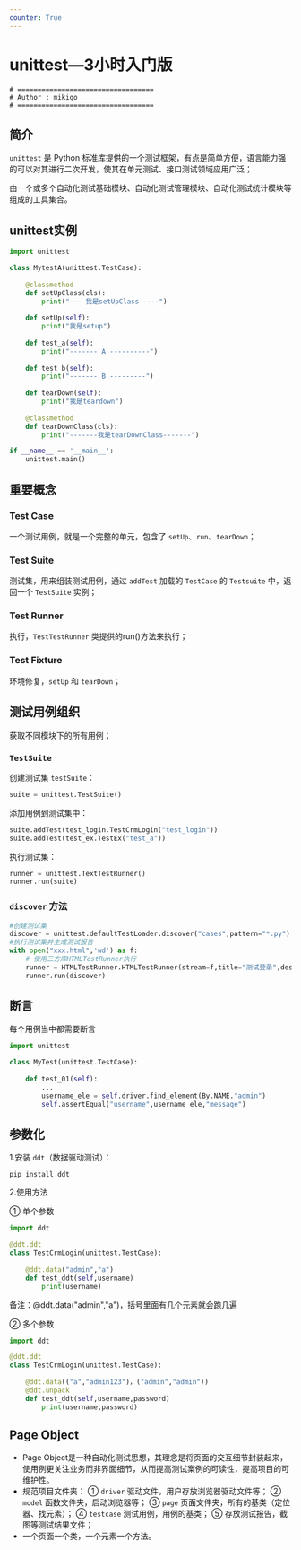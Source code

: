 ```yaml
---
counter: True
---
```

# unittest—3小时入门版
```shell
# ==================================
# Author : mikigo
# ==================================
```

## 简介
`unittest` 是 Python 标准库提供的一个测试框架，有点是简单方便，语言能力强的可以对其进行二次开发，使其在单元测试、接口测试领域应用广泛；

由一个或多个自动化测试基础模块、自动化测试管理模块、自动化测试统计模块等组成的工具集合。

## unittest实例

```python
import unittest

class MytestA(unittest.TestCase):
    
    @classmethod
    def setUpClass(cls):
    	print("--- 我是setUpClass ----")
        
    def setUp(self):
    	print("我是setup")
        
    def test_a(self):
    	print("------- A ----------")
        
    def test_b(self):
    	print("------- B ---------")
        
    def tearDown(self):
    	print("我是teardown")
        
    @classmethod
    def tearDownClass(cls):
    	print("-------我是tearDownClass-------")

if __name__ == '__main__':
	unittest.main()
```

## 重要概念
### Test Case

一个测试用例，就是一个完整的单元，包含了 `setUp`、`run`、`tearDown`；

### Test Suite

测试集，用来组装测试用例，通过 `addTest` 加载的 `TestCase` 的 `Testsuite` 中，返回一个 `TestSuite` 实例；

### Test Runner

执行，`TestTestRunner` 类提供的run()方法来执行；

### Test Fixture

环境修复，`setUp` 和 `tearDown`；

## 测试用例组织
获取不同模块下的所有用例；

### `TestSuite`

创建测试集  `testSuite`：

```py
suite = unittest.TestSuite()  
```

添加用例到测试集中：

```py
suite.addTest(test_login.TestCrmLogin("test_login"))   
suite.addTest(test_ex.TestEx("test_a"))
```

执行测试集：

```py
runner = unittest.TextTestRunner()
runner.run(suite)
```

### `discover` 方法

```py
#创建测试集
discover = unittest.defaultTestLoader.discover("cases",pattern="*.py")
#执行测试集并生成测试报告
with open("xxx.html",'wd') as f:
    # 使用三方库HTMLTestRunner执行
    runner = HTMLTestRunner.HTMLTestRunner(stream=f,title="测试登录",description="描述信息")
    runner.run(discover)
```

## 断言
每个用例当中都需要断言

```py
import unittest

class MyTest(unittest.TestCase):
    
    def test_01(self):
        ...
        username_ele = self.driver.find_element(By.NAME."admin")
        self.assertEqual("username",username_ele,"message")
```

## 参数化
1.安装 `ddt`（数据驱动测试）：

```shell
pip install ddt
```

2.使用方法

① 单个参数

```py
import ddt

@ddt.ddt
class TestCrmLogin(unittest.TestCase):
    
    @ddt.data("admin","a")
    def test_ddt(self,username)
        print(username)
```

备注：@ddt.data("admin","a")，括号里面有几个元素就会跑几遍

② 多个参数

```py
import ddt

@ddt.ddt
class TestCrmLogin(unittest.TestCase):
    
    @ddt.data(("a","admin123")，("admin","admin"))
    @ddt.unpack
    def test_ddt(self,username,password)
    	print(username,password)
```

## Page Object

- Page Object是一种自动化测试思想，其理念是将页面的交互细节封装起来，使用例更关注业务而非界面细节，从而提高测试案例的可读性，提高项目的可维护性。
- 规范项目文件夹：
  ① `driver` 驱动文件，用户存放浏览器驱动文件等；
  ② `model` 函数文件夹，启动浏览器等；
  ③ `page` 页面文件夹，所有的基类（定位器、找元素）；
  ④ `testcase` 测试用例，用例的基类；
  ⑤ 存放测试报告，截图等测试结果文件；
- 一个页面一个类，一个元素一个方法。